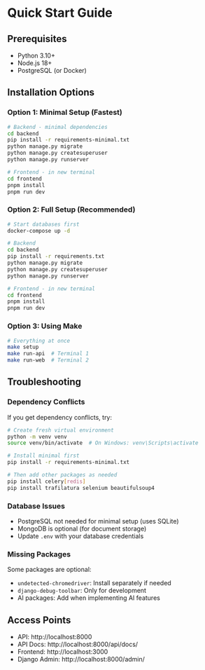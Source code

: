 # Quick Start Guide

## Prerequisites
- Python 3.10+
- Node.js 18+
- PostgreSQL (or Docker)

## Installation Options

### Option 1: Minimal Setup (Fastest)
```bash
# Backend - minimal dependencies
cd backend
pip install -r requirements-minimal.txt
python manage.py migrate
python manage.py createsuperuser
python manage.py runserver

# Frontend - in new terminal
cd frontend
pnpm install
pnpm run dev
```

### Option 2: Full Setup (Recommended)
```bash
# Start databases first
docker-compose up -d

# Backend
cd backend
pip install -r requirements.txt
python manage.py migrate
python manage.py createsuperuser
python manage.py runserver

# Frontend - in new terminal
cd frontend
pnpm install
pnpm run dev
```

### Option 3: Using Make
```bash
# Everything at once
make setup
make run-api  # Terminal 1
make run-web  # Terminal 2
```

## Troubleshooting

### Dependency Conflicts
If you get dependency conflicts, try:
```bash
# Create fresh virtual environment
python -m venv venv
source venv/bin/activate  # On Windows: venv\Scripts\activate

# Install minimal first
pip install -r requirements-minimal.txt

# Then add other packages as needed
pip install celery[redis]
pip install trafilatura selenium beautifulsoup4
```

### Database Issues
- PostgreSQL not needed for minimal setup (uses SQLite)
- MongoDB is optional (for document storage)
- Update `.env` with your database credentials

### Missing Packages
Some packages are optional:
- `undetected-chromedriver`: Install separately if needed
- `django-debug-toolbar`: Only for development
- AI packages: Add when implementing AI features

## Access Points
- API: http://localhost:8000
- API Docs: http://localhost:8000/api/docs/
- Frontend: http://localhost:3000
- Django Admin: http://localhost:8000/admin/